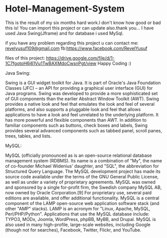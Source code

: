 # Hotel-Management-System
This is the result of my six months hard work.I don't know how  good or bad this is! 
You can import this project or can update also.thank you...
 I have used Java Swing(Jframe) and for database i used MySql.
 
 
 if you have any problem regarding this project u can contact me: revelyusuf109@gmail.com
 fb:https://www.facebook.com/RevelYusuf
 
 files of this project: https://drive.google.com/file/d/1-1C7fgotoH6j61Vu1TwBAXMdoCwsnPgt/view
 Happy Coding :) 
 
 Java Swing:
 
 Swing is a GUI widget toolkit for Java. It is part of Oracle's Java Foundation Classes (JFC) – an API for providing a graphical user interface (GUI) for Java programs.
Swing was developed to provide a more sophisticated set of GUI components than the earlier Abstract Window Toolkit (AWT). Swing provides a native look and feel that emulates the look and feel of several platforms, and also supports a pluggable look and feel that allows applications to have a look and feel unrelated to the underlying platform. It has more powerful and flexible components than AWT. In addition to familiar components such as buttons, check boxes and labels, Swing provides several advanced components such as tabbed panel, scroll panes, trees, tables, and lists.

MySQL:

MySQL (officially pronounced as is an open-source relational database management system (RDBMS). Its name is a combination of "My", the name of co-founder Michael Widenius' daughter, and "SQL", the abbreviation for Structured Query Language. The MySQL development project has made its source code available under the terms of the GNU General Public License, as well as under a variety of proprietary agreements. MySQL was owned and sponsored by a single for-profit firm, the Swedish company MySQL AB, now owned by Oracle Corporation.[9] For proprietary use, several paid editions are available, and offer additional functionality.
MySQL is a central component of the LAMP open-source web application software stack (and other "AMP" stacks). LAMP is an acronym for "Linux, Apache, MySQL, Perl/PHP/Python". Applications that use the MySQL database include: TYPO3, MODx, Joomla, WordPress, phpBB, MyBB, and Drupal. MySQL is also used in many high-profile, large-scale websites, including Google (though not for searches), Facebook, Twitter, Flickr, and YouTube.

